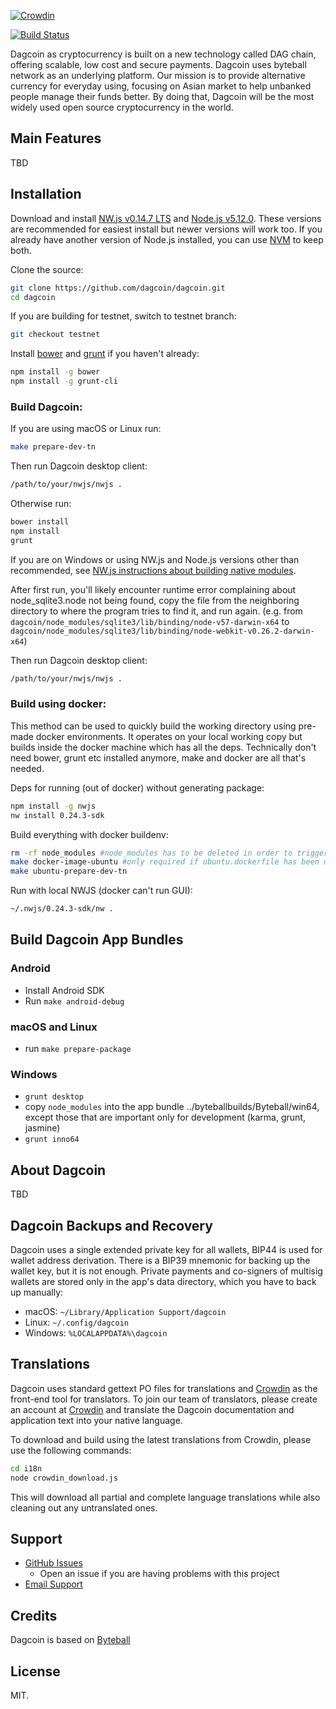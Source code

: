 [![Crowdin](https://d322cqt584bo4o.cloudfront.net/dagcoin/localized.svg)](https://crowdin.com/project/dagcoin)

[![Build Status](https://travis-ci.org/dagcoin/dagcoin.svg?branch=master)](https://travis-ci.org/dagcoin/dagcoin)

Dagcoin as cryptocurrency is built on a new technology called DAG chain, offering scalable, low cost and secure payments. Dagcoin uses byteball network as an underlying platform. Our mission is to provide alternative currency for everyday using, focusing on Asian market to help unbanked people manage their funds better. By doing that, Dagcoin will be the most widely used open source cryptocurrency in the world.

## Main Features

TBD

## Installation

Download and install [NW.js v0.14.7 LTS](https://dl.nwjs.io/v0.14.7) and [Node.js v5.12.0](https://nodejs.org/download/release/v5.12.0/).  These versions are recommended for easiest install but newer versions will work too.  If you already have another version of Node.js installed, you can use [NVM](https://github.com/creationix/nvm) to keep both.

Clone the source:

```sh
git clone https://github.com/dagcoin/dagcoin.git
cd dagcoin
```

If you are building for testnet, switch to testnet branch:
```sh
git checkout testnet
```

Install [bower](http://bower.io/) and [grunt](http://gruntjs.com/getting-started)  if you haven't already:

```sh
npm install -g bower
npm install -g grunt-cli
```

### Build Dagcoin:

If you are using macOS or Linux run:
```sh
make prepare-dev-tn
```
Then run Dagcoin desktop client:
```sh
/path/to/your/nwjs/nwjs .
```
Otherwise run:
```sh
bower install
npm install
grunt
```
If you are on Windows or using NW.js and Node.js versions other than recommended, see [NW.js instructions about building native modules](http://docs.nwjs.io/en/latest/For%20Users/Advanced/Use%20Native%20Node%20Modules/).

After first run, you'll likely encounter runtime error complaining about node_sqlite3.node not being found, copy the file from the neighboring directory to where the program tries to find it, and run again. (e.g. from `dagcoin/node_modules/sqlite3/lib/binding/node-v57-darwin-x64` to `dagcoin/node_modules/sqlite3/lib/binding/node-webkit-v0.26.2-darwin-x64`)

Then run Dagcoin desktop client:

```sh
/path/to/your/nwjs/nwjs .
```

### Build using docker:

This method can be used to quickly build the working directory using pre-made docker environments. It operates on your local working copy but builds inside the docker machine which has all the deps. Technically don't need bower, grunt etc installed anymore, make and docker are all that's needed.

Deps for running (out of docker) without generating package:
```sh
npm install -g nwjs
nw install 0.24.3-sdk
```

Build everything with docker buildenv:
```sh
rm -rf node_modules #node_modules has to be deleted in order to trigger the node-gyp rebuild
make docker-image-ubuntu #only required if ubuntu.dockerfile has been modified compared to published one
make ubuntu-prepare-dev-tn
```

Run with local NWJS (docker can't run GUI):
```sh
~/.nwjs/0.24.3-sdk/nw .
```

## Build Dagcoin App Bundles

### Android

- Install Android SDK
- Run `make android-debug`

### macOS and Linux

- run `make prepare-package`

### Windows

- `grunt desktop`
- copy `node_modules` into the app bundle ../byteballbuilds/Byteball/win64, except those that are important only for development (karma, grunt, jasmine)
- `grunt inno64`

## About Dagcoin

TBD

## Dagcoin Backups and Recovery

Dagcoin uses a single extended private key for all wallets, BIP44 is used for wallet address derivation.  There is a BIP39 mnemonic for backing up the wallet key, but it is not enough.  Private payments and co-signers of multisig wallets are stored only in the app's data directory, which you have to back up manually:

* macOS: `~/Library/Application Support/dagcoin`
* Linux: `~/.config/dagcoin`
* Windows: `%LOCALAPPDATA%\dagcoin`


## Translations

Dagcoin uses standard gettext PO files for translations and [Crowdin](https://crowdin.com/project/dagcoin) as the front-end tool for translators. To join our team of translators, please create an account at [Crowdin](https://crowdin.com) and translate the Dagcoin documentation and application text into your native language.

To download and build using the latest translations from Crowdin, please use the following commands:

```sh
cd i18n
node crowdin_download.js
```

This will download all partial and complete language translations while also cleaning out any untranslated ones.


## Support

* [GitHub Issues](https://github.com/dagcoin/dagcoin/issues)
  * Open an issue if you are having problems with this project
* [Email Support](mailto:support@dagcoin.org)

## Credits

Dagcoin is based on [Byteball](https://byteball.org/)
## License

MIT.
